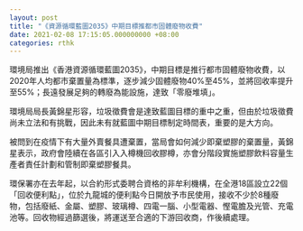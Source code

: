 ```yaml
---
layout: post
title: "《資源循環藍圖2035》中期目標推都市固體廢物收費"
date: 2021-02-08 17:15:05.000000000 +08:00
categories: rthk
---
```


環境局推出《香港資源循環藍圖2035》，中期目標是推行都市固體廢物收費，以2020年人均都市棄置量為標準，逐步減少固體廢物40%至45%，並將回收率提升至55%；長遠發展足夠的轉廢為能設施，達致「零廢堆填」。 

環境局局長黃錦星形容，垃圾徵費會是達致藍圖目標的重中之重，但由於垃圾徵費尚未立法和有挑戰，因此未有就藍圖中期目標制定時間表，重要的是大方向。 

被問到在疫情下有大量外賣餐具遭棄置，當局會如何減少即棄塑膠的棄置量，黃錦星表示，政府會陸續在各區引入入樽機回收膠樽，亦會分階段實施塑膠飲料容量生產者責任計劃和管制即棄塑膠餐具。 

環保署亦在去年起，以合約形式委聘合資格的非牟利機構，在全港18區設立22個「回收便利點」，位於九龍城的便利點今日開放予市民使用，接收不少於8種廢物，包括廢紙、金屬、塑膠、玻璃樽、四電一腦、小型電器、慳電膽及光管、充電池等。回收物經過篩選後，將運送至合適的下游回收商，作後續處理。
